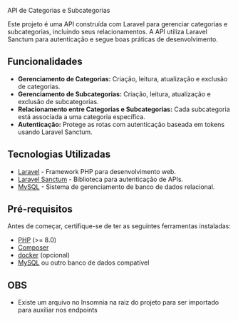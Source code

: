  API de Categorias e Subcategorias

Este projeto é uma API construída com Laravel para gerenciar categorias e subcategorias, incluindo seus relacionamentos. A API utiliza Laravel Sanctum para autenticação e segue boas práticas de desenvolvimento.

## Funcionalidades

- **Gerenciamento de Categorias:** Criação, leitura, atualização e exclusão de categorias.
- **Gerenciamento de Subcategorias:** Criação, leitura, atualização e exclusão de subcategorias.
- **Relacionamento entre Categorias e Subcategorias:** Cada subcategoria está associada a uma categoria específica.
- **Autenticação:** Protege as rotas com autenticação baseada em tokens usando Laravel Sanctum.

## Tecnologias Utilizadas

- [Laravel](https://laravel.com/) - Framework PHP para desenvolvimento web.
- [Laravel Sanctum](https://laravel.com/docs/9.x/sanctum) - Biblioteca para autenticação de APIs.
- [MySQL](https://www.mysql.com/) - Sistema de gerenciamento de banco de dados relacional.

## Pré-requisitos

Antes de começar, certifique-se de ter as seguintes ferramentas instaladas:

- [PHP](https://www.php.net/) (>= 8.0)
- [Composer](https://getcomposer.org/)
- [docker](https://www.docker.com/) (opcional)
- [MySQL](https://www.mysql.com/) ou outro banco de dados compatível

## OBS

- Existe um arquivo no Insomnia na raiz do projeto para ser importado para auxiliar nos endpoints
